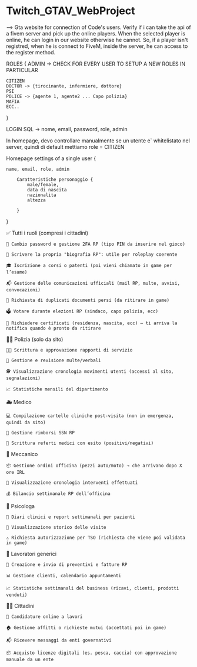 # Twitch_GTAV_WebProject



--> Gta website for connection of Code's users.
    Verify if i can take the api of a fivem server and pick up the online players.
    When the selected player is online, he can login in our website otherwise he cannot.
    So, if a player isn't registred, when he is connect to FiveM, inside the server, he can access to the register method.

ROLES { ADMIN -> CHECK FOR EVERY USER TO SETUP A NEW ROLES IN PARTICULAR

    CITIZEN
    DOCTOR -> {tirocinante, infermiere, dottore}
    PSI
    POLICE -> {agente 1, agente2 ... Capo polizia}
    MAFIA
    ECC..

}



LOGIN SQL -> nome, email, password, role, admin

In homepage, devo controllare manualmente se un utente e` whitelistato nel server, quindi di default mettiamo role = CITIZEN

Homepage settings of a single user {

    name, email, role, admin
    
        Caratteristiche personaggio {
            male/female,
            data di nascita
            nazionalita
            altezza
            
        }

}

✅ Tutti i ruoli (compresi i cittadini)

    🔐 Cambio password e gestione 2FA RP (tipo PIN da inserire nel gioco)

    🧠 Scrivere la propria "biografia RP": utile per roleplay coerente

    🎓 Iscrizione a corsi o patenti (poi vieni chiamato in game per l’esame)

    📬 Gestione delle comunicazioni ufficiali (mail RP, multe, avvisi, convocazioni)

    🧾 Richiesta di duplicati documenti persi (da ritirare in game)

    🗳️ Votare durante elezioni RP (sindaco, capo polizia, ecc)

    📄 Richiedere certificati (residenza, nascita, ecc) — ti arriva la notifica quando è pronto da ritirare

👮‍♂️ Polizia (solo da sito)

    🧑‍💼 Scrittura e approvazione rapporti di servizio

    📑 Gestione e revisione multe/verbali

    🕵️ Visualizzazione cronologia movimenti utenti (accessi al sito, segnalazioni)

    📈 Statistiche mensili del dipartimento

🚑 Medico

    💻 Compilazione cartelle cliniche post-visita (non in emergenza, quindi da sito)

    🧾 Gestione rimborsi SSN RP

    🧪 Scrittura referti medici con esito (positivi/negativi)

🔧 Meccanico

    📦 Gestione ordini officina (pezzi auto/moto) → che arrivano dopo X ore IRL

    🧾 Visualizzazione cronologia interventi effettuati

    💰 Bilancio settimanale RP dell’officina

🧠 Psicologa

    🧠 Diari clinici e report settimanali per pazienti

    📆 Visualizzazione storico delle visite

    ⚠️ Richiesta autorizzazione per TSO (richiesta che viene poi validata in game)

💼 Lavoratori generici

    📝 Creazione e invio di preventivi e fatture RP

    📊 Gestione clienti, calendario appuntamenti

    📈 Statistiche settimanali del business (ricavi, clienti, prodotti venduti)

🧍‍♂️ Cittadini

    📝 Candidature online a lavori

    🏠 Gestione affitti o richieste mutui (accettati poi in game)

    📬 Ricevere messaggi da enti governativi

    📦 Acquisto licenze digitali (es. pesca, caccia) con approvazione manuale da un ente